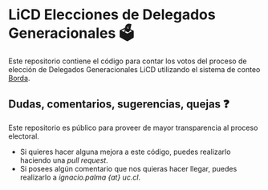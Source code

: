 # LiCD Elecciones de Delegados Generacionales 🗳️
Este repositorio contiene el código para contar los votos del proceso de elección de Delegados Generacionales LiCD utilizando el sistema de conteo [Borda](https://en.wikipedia.org/wiki/Borda_count).

## Dudas, comentarios, sugerencias, quejas ❓
Este repositorio es público para proveer de mayor transparencia al proceso electoral. 
- Si quieres hacer alguna mejora a este código, puedes realizarlo haciendo una *pull request*.
- Si posees algún comentario que nos quieras hacer llegar, puedes realizarlo a *ignacio.palma {at} uc.cl*.

